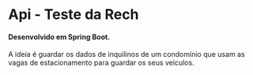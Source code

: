 # Api - Teste da Rech

#### Desenvolvido em Spring Boot.

A ideia é guardar os dados de inquilinos de um condomínio que usam as vagas de estacionamento para guardar os seus veículos.

